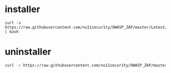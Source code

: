# installer
```
curl -s https://raw.githubusercontent.com/nu11secur1ty/OWASP_ZAP/master/Latest/KlaiLinux2020.2/installer2020.sh | bash
```
# uninstaller
```bash
curl -s https://raw.githubusercontent.com/nu11secur1ty/OWASP_ZAP/master/Latest/KlaiLinux2020.2/uninstaller/uninstaller.sh | bash
```
